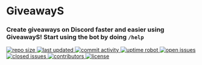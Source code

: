# GiveawayS

### Create giveaways on Discord faster and easier using GiveawayS! Start using the bot by doing `/help`

<div align="left"> 
  <a href="https://github.com/Aim2339/GiveawayS/" > 
    <img src="https://img.shields.io/github/repo-size/Aim2339/GiveawayS?label=Repo%20Size&color=orange" alt="repo size" >
  <a/>  
   <a href="https://github.com/Aim2339/GiveawayS/" > 
    <img src="https://img.shields.io/github/last-commit/Aim2339/GiveawayS?label=Last%20Updated" alt="last updated" >
  <a/>
   <a href="https://github.com/Aim2339/GiveawayS/commits/master" > 
    <img src="https://img.shields.io/github/commit-activity/m/Aim2339/GiveawayS?label=Commit%20Activity" alt="commit activity" >
  <a/>
  <a href="https://stats.uptimerobot.com/8gMWRsXP3N/789538269" > 
    <img src="https://img.shields.io/uptimerobot/ratio/7/m789538269-60ccdf27ef845dbe5c1a84ee?label=Uptime%20Robot" alt="uptime robot" >
  <a/>
  <a href="https://github.com/Aim2339/GiveawayS/issues" > 
    <img src="https://img.shields.io/github/issues-raw/Aim2339/GiveawayS?label=Open%20Issues&color=critical" alt="open issues" >
  <a/>
  <a href="https://github.com/Aim2339/GiveawayS/issues?q=is%3Aissue+is%3Aclosed" > 
    <img src="https://img.shields.io/github/issues-closed-raw/Aim2339/GiveawayS?label=Closed%20Issues&color=inactive" alt="closed issues" >
  <a/>
  <a href="https://github.com/Aim2339/GiveawayS/graphs/contributors" > 
    <img src="https://img.shields.io/github/contributors/Aim2339/GiveawayS?label=Contributors&color=yellow" alt="contributors" >
  <a/>
  <a href="https://github.com/Aim2339/GiveawayS/blob/master/LICENSE" > 
    <img src="https://img.shields.io/github/license/Aim2339/GiveawayS?label=License&color=blueviolet" alt="license" >
  <a/>
</div>

